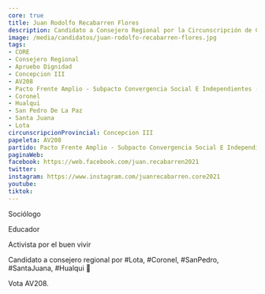 ```yaml
---
core: true
title: Juan Rodolfo Recabarren Flores
description: Candidato a Consejero Regional por la Circunscripción de Concepcion III
image: /media/candidatos/juan-rodolfo-recabarren-flores.jpg
tags:
- CORE
- Consejero Regional
- Apruebo Dignidad
- Concepcion III
- AV208
- Pacto Frente Amplio - Subpacto Convergencia Social E Independientes - Convergencia Social
- Coronel
- Hualqui
- San Pedro De La Paz
- Santa Juana
- Lota
circunscripcionProvincial: Concepcion III
papeleta: AV208
partido: Pacto Frente Amplio - Subpacto Convergencia Social E Independientes - Convergencia Social
paginaWeb:
facebook: https://web.facebook.com/juan.recabarren2021
twitter:
instagram: https://www.instagram.com/juanrecabarren.core2021
youtube:
tiktok:
---
```

Sociólogo

Educador

Activista por el buen vivir

Candidato a consejero regional por #Lota, #Coronel, #SanPedro, #SantaJuana, #Hualqui 🌿

Vota AV208.
